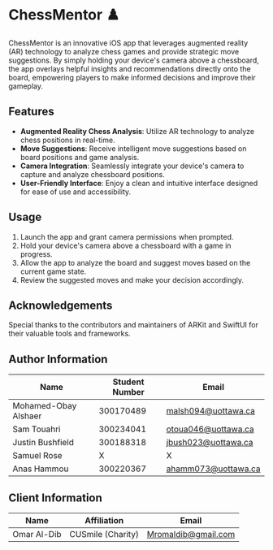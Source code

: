 # ChessMentor ♟️ 

ChessMentor is an innovative iOS app that leverages augmented reality (AR) technology to analyze chess games and provide strategic move suggestions. By simply holding your device's camera above a chessboard, the app overlays helpful insights and recommendations directly onto the board, empowering players to make informed decisions and improve their gameplay.

## Features

- **Augmented Reality Chess Analysis**: Utilize AR technology to analyze chess positions in real-time.
- **Move Suggestions**: Receive intelligent move suggestions based on board positions and game analysis.
- **Camera Integration**: Seamlessly integrate your device's camera to capture and analyze chessboard positions.
- **User-Friendly Interface**: Enjoy a clean and intuitive interface designed for ease of use and accessibility.

## Usage

1. Launch the app and grant camera permissions when prompted.
2. Hold your device's camera above a chessboard with a game in progress.
3. Allow the app to analyze the board and suggest moves based on the current game state.
4. Review the suggested moves and make your decision accordingly.

## Acknowledgements

Special thanks to the contributors and maintainers of ARKit and SwiftUI for their valuable tools and frameworks.


## Author Information

| Name                | Student Number | Email                  |
|---------------------|----------------|------------------------|
| Mohamed-Obay Alshaer | 300170489      | malsh094@uottawa.ca    |
| Sam Touahri         | 300234041      | otoua046@uottawa.ca    |
| Justin Bushfield    | 300188318        | jbush023@uottawa.ca   |
| Samuel Rose          | X              |     X                  |
| Anas Hammou          | 300220367      | ahamm073@uottawa.ca     |

## Client Information 

| Name                | Affiliation    | Email                  |
|---------------------|----------------|------------------------|
|Omar Al-Dib          | CUSmile (Charity) | Mromaldib@gmail.com    |

